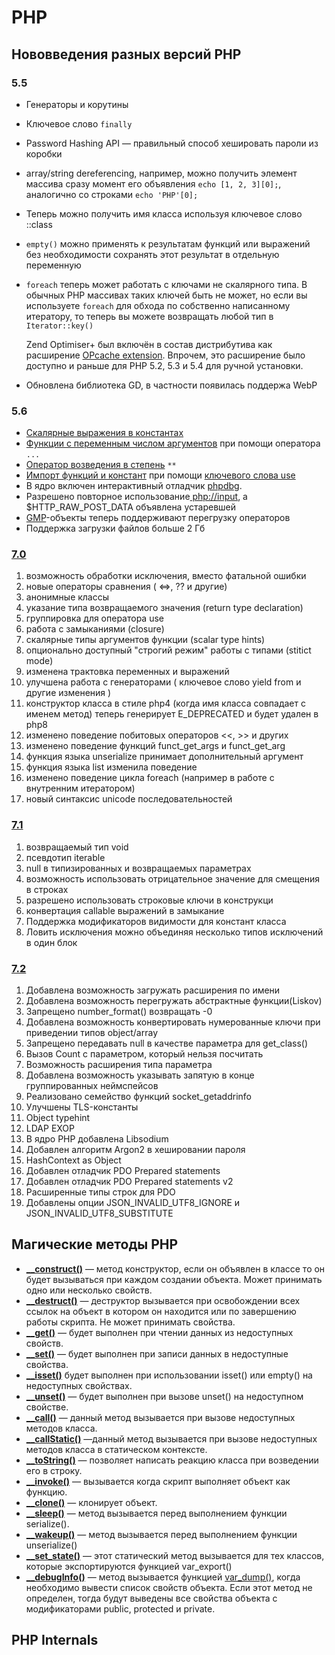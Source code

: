 # PHP

## Нововведения разных версий PHP

### 5.5

- Генераторы и корутины 

- Ключевое слово `finally`

- Password Hashing API — правильный способ хешировать пароли из коробки

- array/string dereferencing, например, можно получить элемент массива сразу момент его объявления `echo [1, 2, 3][0];`, аналогично со строками `echo 'PHP'[0];`

- Теперь можно получить имя класса используя ключевое слово ::class

- `empty()` можно применять к результатам функций или выражений без необходимости сохранять этот результат в отдельную переменную

- `foreach` теперь может работать с ключами не скалярного типа. В обычных PHP массивах таких ключей быть не может, но если вы используете `foreach` для обхода по собственно написанному итератору, то теперь вы можете возвращать любой тип в `Iterator::key()`

  Zend Optimiser+ был включён в состав дистрибутива как расширение [OPcache extension](http://php.net/manual/en/book.opcache.php). Впрочем, это расширение было доступно и раньше для PHP 5.2, 5.3 и 5.4 для ручной установки.

- Обновлена библиотека GD, в частности появилась поддержа WebP

### 5.6

- [Скалярные выражения в константах](http://php.net/migration56.new-features#migration56.new-features.const-scalar-exprs)
- [Функции с переменным числом аргументов](http://php.net/functions.arguments.php#functions.variable-arg-list) при помощи оператора `...`
- [Оператор возведения в степень](http://php.net/language.operators.arithmetic) `**`
- [Импорт функций и констант](http://php.net/migration56.new-features#migration56.new-features.use) при помощи [ключевого слова use](http://php.net/language.namespaces.importing.php)
- В ядро включен интерактивный отладчик [phpdbg](http://phpdbg.com/docs).
- Разрешено повторное использование[ php://input](http://php.net/wrappers.php.php#wrappers.php.input), а $HTTP_RAW_POST_DATA объявлена устаревшей
- [GMP](http://php.net/book.gmp)-объекты теперь поддерживают перегрузку операторов
- Поддержка загрузки файлов больше 2 Гб


### [7.0](http://www.php.net/ChangeLog-7.php#7.1.14)

1. возможность обработки исключения, вместо фатальной ошибки
2. новые операторы сравнения ( <=>, ?? и другие)
3. анонимные классы
4. указание типа возвращаемого значения (return type declaration)
5. группировка для оператора use
6. работа с замыканиями (closure)
7. скалярные типы аргументов функции (scalar type hints)
8. опционально доступный "строгий режим" работы с типами (stitict mode)
9. изменена трактовка переменных и выражений
10. улучшена работа с генераторами ( ключевое слово yield from и другие изменения )
11. конструктор класса в стиле php4 (когда имя класса совпадает с именем метод) теперь генерирует E_DEPRECATED и будет удален в php8
12. изменено поведение побитовых операторов <<, >>  и других
13. изменено поведение функций funct_get_args и funct_get_arg
14. функция языка unserialize принимает дополнительный аргумент
15. функция языка list изменила поведение
16. изменено поведение цикла foreach (например в работе с внутренним итератором)
17. новый синтаксис unicode последовательностей

### [7.1](http://www.php.net/ChangeLog-7.php#7.1.14)

1. возвращаемый тип void
2. псевдотип iterable
3. null в типизированных и возвращаемых параметрах
4. возможность использовать отрицательное значение для смещения в строках
5. разрешено использовать строковые ключи в конструкци
6. конвертация callable выражений в замыкание
7. Поддержка модификаторов видимости для констант класса
8. Ловить исключения можно объединяя несколько типов исключений в один блок 

### [7.2](http://www.php.net/ChangeLog-7.php#7.2.2)

1. Добавлена возможность загружать расширения по имени
2. Добавлена возможность перегружать абстрактные функции(Liskov)
3. Запрещено number_format() возвращать -0
4. Добавлена возможность конвертировать нумерованные ключи при приведении типов object/array
5. Запрещено передавать null в качестве параметра для get_class()
6. Вызов Count с параметром, который нельзя посчитать
7. Возможность расширения типа параметра
8. Добавлена возможность указывать запятую в конце группированных неймспейсов
9. Реализовано семейство функций socket_getaddrinfo
10. Улучшены TLS-константы
11. Object typehint
12. LDAP EXOP
13. В ядро PHP добавлена Libsodium
14. Добавлен алгоритм Argon2 в хешировании пароля
15. HashContext as Object
16. Добавлен отладчик PDO Prepared statements
17. Добавлен отладчик PDO Prepared statements v2
18. Расширенные типы строк для PDO
19. Добавлены опции JSON_INVALID_UTF8_IGNORE и JSON_INVALID_UTF8_SUBSTITUTE

## Магические методы PHP

- [**__construct()**](http://php.net/manual/ru/language.oop5.decon.php#object.construct) — метод конструктор, если он объявлен в классе то он будет вызываться при каждом создании объекта. Может принимать одно или несколько свойств.
- [**__destruct()**](http://php.net/manual/ru/language.oop5.decon.php#object.destruct) — деструктор вызывается при освобождении всех ссылок на объект в котором он находится или по завершению работы скрипта. Не может принимать свойства.
- [**__get()**](http://php.net/manual/ru/language.oop5.overloading.php#object.get) — будет выполнен при чтении данных из недоступных свойств.
- [**__set()**](http://php.net/manual/ru/language.oop5.overloading.php#object.set) — будет выполнен при записи данных в недоступные свойства.
- [**__isset()**](http://php.net/manual/ru/language.oop5.overloading.php#object.isset) будет выполнен при использовании isset() или empty() на недоступных свойствах.
- [**__unset()**](http://php.net/manual/ru/language.oop5.overloading.php#object.unset) — будет выполнен при вызове unset() на недоступном свойстве.
- [**__call()**](http://php.net/manual/ru/language.oop5.overloading.php#object.call) — данный метод вызывается при вызове недоступных методов класса.
- [**__callStatic()**](http://php.net/manual/ru/language.oop5.overloading.php#object.callstatic) —данный метод вызывается при вызове недоступных методов класса в статическом контексте.
- [**__toString()**](http://php.net/manual/ru/language.oop5.magic.php#object.tostring) — позволяет написать реакцию класса при возведении его в строку.
- [**__invoke()**](http://php.net/manual/ru/language.oop5.magic.php#object.invoke) — вызывается когда скрипт выполняет объект как функцию.
- [**__clone()**](http://php.net/manual/ru/language.oop5.cloning.php#object.clone) — клонирует объект.
- [**__sleep()**](http://php.net/manual/ru/language.oop5.magic.php#object.sleep) — метод вызывается перед выполнением функции serialize().
- [**__wakeup()**](http://php.net/manual/ru/language.oop5.magic.php#object.wakeup) — метод вызывается перед выполнением функции unserialize()
- [**__set_state()**](http://php.net/manual/ru/language.oop5.magic.php#object.set-state) — этот статический метод вызывается для тех классов, которые экспортируются функцией var_export()
- [**__debugInfo()**](http://php.net/manual/ru/language.oop5.magic.php#object.debuginfo) — метод вызывается функцией [var_dump()](http://php.net/manual/ru/function.var-dump.php), когда необходимо вывести список свойств объекта. Если этот метод не определен, тогда будут выведены все свойства объекта c модификаторами public, protected и private.


## PHP Internals

